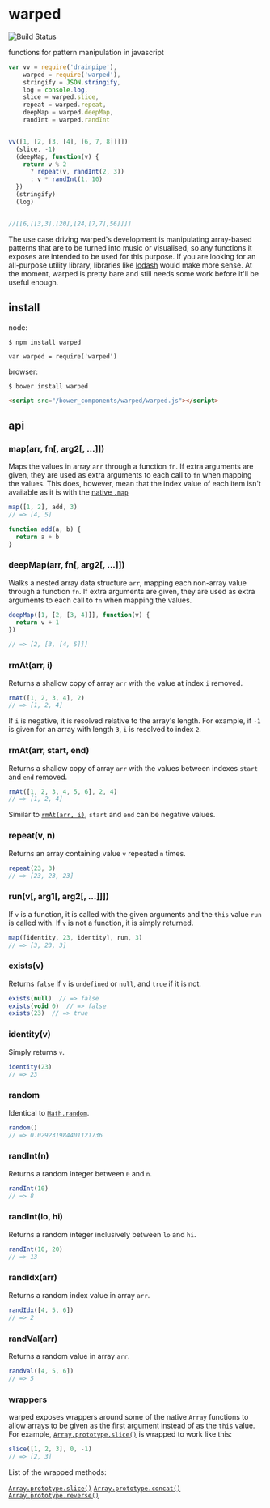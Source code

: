 # warped

![Build Status](https://api.travis-ci.org/justinvdm/warped.png)

functions for pattern manipulation in javascript

```javascript
var vv = require('drainpipe'),
    warped = require('warped'),
    stringify = JSON.stringify,
    log = console.log,
    slice = warped.slice,
    repeat = warped.repeat,
    deepMap = warped.deepMap,
    randInt = warped.randInt


vv([1, [2, [3, [4], [6, 7, 8]]]])
  (slice, -1)
  (deepMap, function(v) {
    return v % 2
      ? repeat(v, randInt(2, 3))
      : v * randInt(1, 10)
  })
  (stringify)
  (log)


//[[6,[[3,3],[20],[24,[7,7],56]]]]
```

The use case driving warped's development is manipulating array-based patterns that are to be turned into music or visualised, so any functions it exposes are intended to be used for this purpose. If you are looking for an all-purpose utility library, libraries like [lodash](https://lodash.com/) would make more sense. At the moment, warped is pretty bare and still needs some work before it'll be useful enough.


## install

node:

```
$ npm install warped
```

```
var warped = require('warped')
```

browser:

```
$ bower install warped
```

```html
<script src="/bower_components/warped/warped.js"></script>
```


## api

### map(arr, fn[, arg2[, ...]])

Maps the values in array `arr` through a function `fn`. If extra arguments are given, they are used as extra arguments to each call to `fn` when mapping the values. This does, however, mean that the index value of each item isn't available as it is with the [native `.map`](https://developer.mozilla.org/en-US/docs/Web/JavaScript/Reference/Global_Objects/Array/map)

```javascript
map([1, 2], add, 3)
// => [4, 5]

function add(a, b) {
  return a + b
}
```

### deepMap(arr, fn[, arg2[, ...]])

Walks a nested array data structure `arr`, mapping each non-array value through a function `fn`. If extra arguments are given, they are used as extra arguments to each call to `fn` when mapping the values.

```javascript
deepMap([1, [2, [3, 4]]], function(v) {
  return v + 1
})

// => [2, [3, [4, 5]]]
```


### rmAt(arr, i)

Returns a shallow copy of array `arr` with the value at index `i` removed.

```javascript
rmAt([1, 2, 3, 4], 2)
// => [1, 2, 4]
```

If `i` is negative, it is resolved relative to the array's length. For example, if `-1` is given for an array with length `3`, `i` is resolved to index `2`.

### rmAt(arr, start, end)

Returns a shallow copy of array `arr` with the values between indexes `start` and `end` removed.

```javascript
rmAt([1, 2, 3, 4, 5, 6], 2, 4)
// => [1, 2, 4]
```

Similar to [`rmAt(arr, i)`](#rmatarr-i), `start` and `end` can be negative values.

### repeat(v, n)

Returns an array containing value `v` repeated `n` times.

```javascript
repeat(23, 3)
// => [23, 23, 23]
```

### run(v[, arg1[, arg2[, ...]]])

If `v` is a function, it is called with the given arguments and the `this` value `run` is called with. If `v` is not a function, it is simply returned.


```javascript
map([identity, 23, identity], run, 3)
// => [3, 23, 3]
```

### exists(v)

Returns `false` if `v` is `undefined` or `null`, and `true` if it is not.

```javascript
exists(null)  // => false
exists(void 0)  // => false
exists(23)  // => true
```

### identity(v)

Simply returns `v`.

```javascript
identity(23)
// => 23
```

### random

Identical to [`Math.random`](https://developer.mozilla.org/en-US/docs/Web/JavaScript/Reference/Global_Objects/Math/random).

```javascript
random()
// => 0.029231984401121736
```

### randInt(n)

Returns a random integer between `0` and `n`.

```javascript
randInt(10)
// => 8
```

### randInt(lo, hi)

Returns a random integer inclusively between `lo` and `hi`.

```javascript
randInt(10, 20)
// => 13
```

### randIdx(arr)

Returns a random index value in array `arr`.

```javascript
randIdx([4, 5, 6])
// => 2
```

### randVal(arr)

Returns a random value in array `arr`.

```javascript
randVal([4, 5, 6])
// => 5
```

### wrappers

warped exposes wrappers around some of the native `Array` functions to allow arrays to be given as the first argument instead of as the `this` value. For example, [`Array.prototype.slice()`](https://developer.mozilla.org/en-US/docs/Web/JavaScript/Reference/Global_Objects/Array/slice) is wrapped to work like this:

```javascript
slice([1, 2, 3], 0, -1)
// => [2, 3]
```

List of the wrapped methods:

[`Array.prototype.slice()`](https://developer.mozilla.org/en-US/docs/Web/JavaScript/Reference/Global_Objects/Array/slice)
[`Array.prototype.concat()`](https://developer.mozilla.org/en-US/docs/Web/JavaScript/Reference/Global_Objects/Array/concat)
[`Array.prototype.reverse()`](https://developer.mozilla.org/en-US/docs/Web/JavaScript/Reference/Global_Objects/Array/reverse)
